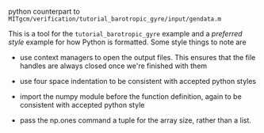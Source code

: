 python counterpart to ```MITgcm/verification/tutorial_barotropic_gyre/input/gendata.m```

This is a tool for the ```tutorial_barotropic_gyre``` example and a *preferred style* example
for how Python is formatted. Some style things to note are

* use context managers to open the output files. This ensures that the file handles are always closed once we're finished with them

* use four space indentation to be consistent with accepted python styles

* import the numpy module before the function definition, again to be consistent with accepted python style

* pass the np.ones command a tuple for the array size, rather than a list.
